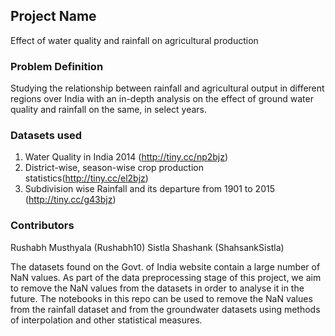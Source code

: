 ## Project Name
Effect of water quality and rainfall on agricultural production

### Problem Definition
Studying the relationship between rainfall and agricultural output in different regions over India with an in-depth analysis on the effect of ground water quality and rainfall on the same, in select years.

### Datasets used 
1) Water Quality in India 2014 (http://tiny.cc/np2bjz)
2) District-wise, season-wise crop production statistics(http://tiny.cc/el2bjz)
3) Subdivision wise Rainfall and its departure from 1901 to 2015 (http://tiny.cc/g43bjz)

### Contributors 
Rushabh Musthyala (Rushabh10)
Sistla Shashank (ShahsankSistla)

The datasets found on the Govt. of India website contain a large number of NaN values. As part of the data preprocessing stage of this project, we aim to remove the NaN values from the datasets in order to analyse it in the future.
The notebooks in this repo can be used to remove the NaN values from the rainfall dataset and from the groundwater datasets using methods of interpolation and other statistical measures. 